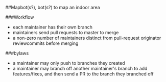 ##Mapbot(s?), bot(s?) to map an indoor area

###Workflow

* each maintainer has their own branch
* maintainers send pull requests to master to merge
* a non-zero number of maintainers distinct from pull-request originator reviewcommits before merging

###bylaws
* a maintainer may only push to branches they created
* a maintainer may branch off another maintainer's branch to add features/fixes, and then send a PR to the branch they branched off
